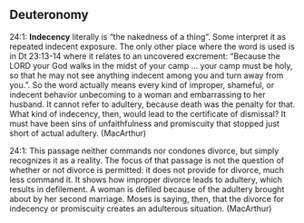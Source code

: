 ## Deuteronomy

24:1: **Indecency** literally is “the nakedness of a thing”. Some interpret it as repeated indecent exposure. 
The only other place where the word is used is in Dt 23:13-14 where it relates to an uncovered excrement: “Because the LORD your God walks in the midst of your camp ... your camp must be holy, so that he may not see anything indecent among you and turn away from you.”.
So the word actually means every kind of improper, shameful, or indecent behavior unbecoming to a woman and embarrassing to her husband. It cannot refer to adultery, because death was the penalty for that. 
What kind of indecency, then, would lead to the certificate of dismissal? It must have been sins of unfaithfulness and promiscuity that stopped just short of actual adultery.
(MacArthur)

24:1: This passage neither commands nor condones divorce, but simply recognizes it as a reality. The focus of that passage is not the question of whether or not divorce is permitted: it does not provide for divorce, much less command it. It shows how improper divorce leads to adultery, which results in defilement. A woman is defiled because of the adultery brought about by her second marriage. Moses is saying, then, that the divorce for indecency or promiscuity creates an adulterous situation. (MacArthur)